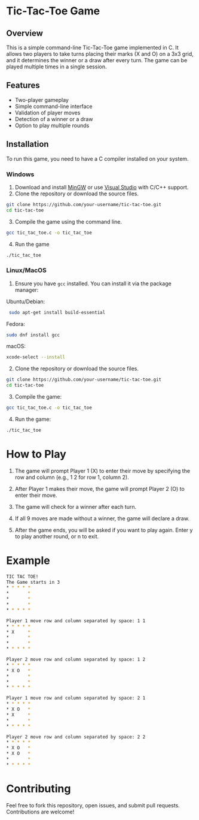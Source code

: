 # Tic-Tac-Toe Game

## Overview
This is a simple command-line Tic-Tac-Toe game implemented in C. It allows two players to take turns placing their marks (X and O) on a 3x3 grid, and it determines the winner or a draw after every turn. The game can be played multiple times in a single session.

## Features
- Two-player gameplay
- Simple command-line interface
- Validation of player moves
- Detection of a winner or a draw
- Option to play multiple rounds

## Installation
To run this game, you need to have a C compiler installed on your system.

### Windows
 1. Download and install [MinGW](http://www.mingw.org/) or use [Visual Studio](https://visualstudio.microsoft.com/) with C/C++ support.
 2. Clone the repository or download the source files.
 
   ```bash
   git clone https://github.com/your-username/tic-tac-toe.git
   cd tic-tac-toe
   ```
 3. Compile the game using the command line.
 
   ```bash
   gcc tic_tac_toe.c -o tic_tac_toe
   ```
 4. Run the game

   ```bash
  ./tic_tac_toe
   ```

### Linux/MacOS

1. Ensure you have `gcc` installed. You can install it via the package manager:

Ubuntu/Debian:

```bash
 sudo apt-get install build-essential
```
Fedora:

```bash
sudo dnf install gcc
```
macOS:

```bash
xcode-select --install
```
2. Clone the repository or download the source files.

```bash
git clone https://github.com/your-username/tic-tac-toe.git
cd tic-tac-toe
```

3. Compile the game:
```bash
gcc tic_tac_toe.c -o tic_tac_toe
```
4. Run the game:
```bash
./tic_tac_toe
```


# How to Play

1. The game will prompt Player 1 (X) to enter their move by specifying the row and column (e.g., 1 2 for row 1, column 2).

2. After Player 1 makes their move, the game will prompt Player 2 (O) to enter their move.

3. The game will check for a winner after each turn.

4. If all 9 moves are made without a winner, the game will declare a draw.

5. After the game ends, you will be asked if you want to play again. Enter y to play another round, or n to exit.

# Example
```bash
TIC TAC TOE!
The Game starts in 3
* * * * *
*       *
*       *
*       *
* * * * *

Player 1 move row and column separated by space: 1 1
* * * * *
* X     *
*       *
*       *
* * * * *

Player 2 move row and column separated by space: 1 2
* * * * *
* X O   *
*       *
*       *
* * * * *

Player 1 move row and column separated by space: 2 1
* * * * *
* X O   *
* X     *
*       *
* * * * *

Player 2 move row and column separated by space: 2 2
* * * * *
* X O   *
* X O   *
*       *
* * * * *
```
# Contributing

Feel free to fork this repository, open issues, and submit pull requests. Contributions are welcome!


